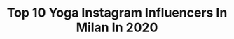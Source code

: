 ---
title: Top 10 Yoga Instagram Influencers In Milan In 2020
description: >-
  Find top yoga Instagram influencers in Milan in 2020. Most popular hashtags: #iorestoacasa #milano #yogagirl #yogaitalia.
platform: Instagram
profiles:
  - username: "claudia__casanova"
    fullname: >-
      Claudia Casanova ♥
    location: "Italy"
    followers: 67436
    engagement: 321
    commentsToLikes: 0.031880
    avatar: "https://scontent-ams4-1.cdninstagram.com/v/t51.2885-19/s320x320/73414979_585384992238249_6876780044383944704_n.jpg?_nc_ht=scontent-ams4-1.cdninstagram.com&_nc_ohc=hw_JFz7g7r0AX9MYPZ8&oh=bcfc6b01d63234f1780feac7628ff170&oe=5EBAF96B"
    verified: false
    hashtags: "#uttanasana, #primavera, #gioco, #sirsasana"
  - username: "giadacampanella"
    fullname: >-
      Giada Campanella
    location: "Italy"
    followers: 4064
    engagement: 853
    commentsToLikes: 0.015588
    avatar: "https://scontent-nrt1-1.cdninstagram.com/v/t51.2885-19/s320x320/83919742_192755312109448_8057749257391702016_n.jpg?_nc_ht=scontent-nrt1-1.cdninstagram.com&_nc_ohc=DwQUYyX4a_YAX-JMfcv&oh=426f8cae4cdb6d2254a0706f56aefe69&oe=5E9A8786"
    verified: false
    hashtags: "#health, #yogini, #happy, #yogafun"
  - username: "giuliasartor_"
    fullname: >-
      giulia sartor
    location: "Italy"
    followers: 16897
    engagement: 559
    commentsToLikes: 0.008924
    avatar: "https://scontent-ams4-1.cdninstagram.com/v/t51.2885-19/s320x320/18808840_738035399736875_4573456939727454208_a.jpg?_nc_ht=scontent-ams4-1.cdninstagram.com&_nc_ohc=bCnRk41YhxgAX8omcKR&oh=42b55af4b2f997db9916e7bb1c6ddcad&oe=5EBA38AB"
    verified: false
    hashtags: "#sushi, #mountain, #snow, #pancake"
  - username: "stefyogi234"
    fullname: >-
      Stef Menga | Yoga, Run, Energy
    location: "Italy"
    followers: 25958
    engagement: 149
    commentsToLikes: 0.054117
    avatar: "https://scontent-lhr8-1.cdninstagram.com/v/t51.2885-19/s320x320/47694987_1080743675432601_2031831835259961344_n.jpg?_nc_ht=scontent-lhr8-1.cdninstagram.com&_nc_ohc=gNlf_wsZsHoAX96NGSo&oh=05f84996e04a45e643de4aad4e755b19&oe=5EBBE587"
    verified: false
    hashtags: "#stayactive, #fathersday, #yogaforall, #runnermodel"
  - username: "beatrice__mazza"
    fullname: >-
      Yoga 500hr | Personal Trainer
    location: "Italy"
    followers: 26082
    engagement: 340
    commentsToLikes: 0.029388
    avatar: "https://scontent-lhr8-1.cdninstagram.com/v/t51.2885-19/s320x320/74920855_560300684752779_4190006786436104192_n.jpg?_nc_ht=scontent-lhr8-1.cdninstagram.com&_nc_ohc=vPU9eox1QocAX-h90A1&oh=6d912d6a98caf364f1cf7209d865d738&oe=5EBC50FA"
    verified: false
    hashtags: "#balivibes, #fitgirl, #changeyourmind, #fitnessitalia"
  - username: "nicoleenina"
    fullname: >-
      nic e nina  -  italy 🇮🇹
    location: "Italy"
    followers: 11278
    engagement: 983
    commentsToLikes: 0.032456
    avatar: "https://scontent-lhr8-1.cdninstagram.com/v/t51.2885-19/s320x320/13395135_1717933618459784_806552471_a.jpg?_nc_ht=scontent-lhr8-1.cdninstagram.com&_nc_ohc=Ae7Ym3V-Jk8AX8RlVCh&oh=53233840f6c4912d465f3b88b5ce755f&oe=5EBA9868"
    verified: false
    hashtags: "#sticazzi, #inkedhand, #caneviziato, #piercing"
  - username: "a_w_a_l_k_e_r_"
    fullname: >-
      Antonio Walker
    location: "Italy"
    followers: 115514
    engagement: 134
    commentsToLikes: 0.060977
    avatar: "https://instagram.fclo7-1.fna.fbcdn.net/v/t51.2885-19/s320x320/84960199_560883794508367_8566061858098774016_n.jpg?_nc_ht=instagram.fclo7-1.fna.fbcdn.net&_nc_ohc=M4prpJaQF7gAX8Ult9S&oh=aad4cbf6898cecf162465f5fe0157b4e&oe=5E9F21F7"
    verified: false
    hashtags: "#ridiamocisu, #casamilano, #tbt, #traveluk"
  - username: "pinarpinzuti"
    fullname: >-
      Pinar Pinzuti
    location: "Italy"
    followers: 5834
    engagement: 334
    commentsToLikes: 0.039138
    avatar: "https://scontent-ams4-1.cdninstagram.com/v/t51.2885-19/s320x320/53789547_2109653229069678_4931665372651716608_n.jpg?_nc_ht=scontent-ams4-1.cdninstagram.com&_nc_ohc=I8zzx0CHxnYAX8d6a4M&oh=4f82193d0acddd5cf294b518f3057ed1&oe=5EB5B91D"
    verified: false
    hashtags: "#cityvibes, #smog, #donquixote, #cyclechic"
  - username: "_robertarei_"
    fullname: >-
      Roberta Rei
    location: "Italy"
    followers: 78353
    engagement: 386
    commentsToLikes: 0.027724
    avatar: "https://scontent-ams4-1.cdninstagram.com/v/t51.2885-19/s320x320/60713979_331115357580173_327621861980504064_n.jpg?_nc_ht=scontent-ams4-1.cdninstagram.com&_nc_ohc=t2z57xoDe08AX-OeSrS&oh=cf393ad14ef9b5ed3099c2b4d3f4c34b&oe=5EBAD5F1"
    verified: true
    hashtags: "#unacanzonealgiorno, #food, #pizza, #crow"
  - username: "martina__rando"
    fullname: >-
      MartinaRando | #READYSETYOGA
    location: "Italy"
    followers: 338196
    engagement: 91
    commentsToLikes: 0.026178
    avatar: "https://scontent-amt2-1.cdninstagram.com/v/t51.2885-19/s320x320/89280677_199347408006484_6654953702329155584_n.jpg?_nc_ht=scontent-amt2-1.cdninstagram.com&_nc_ohc=izVXJKYl7yIAX-pSqjL&oh=4184fa10e796564f3f8084ba762dfa5a&oe=5EB9AC6B"
    verified: true
    hashtags: "#eyeliner, #skincare, #readysetyogaquiz, #baking"
---